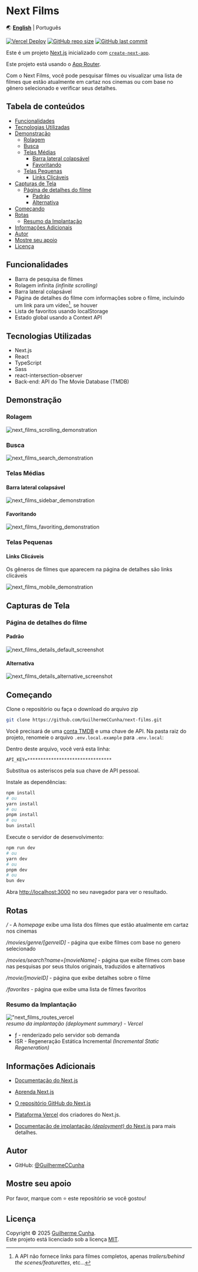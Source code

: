 # Next Films
🌏
[**English**][readme-en] |
Português

[![Vercel Deploy][vercel-status]][vercel-url]
[![GitHub repo size][github-img]][github-url]
[![GitHub last commit][github-commit]][github-url]

Este é um projeto [Next.js](https://nextjs.org) inicializado com [`create-next-app`](https://nextjs.org/docs/app/api-reference/cli/create-next-app).

Este projeto está usando o [App Router](https://nextjs.org/docs/app/building-your-application/routing).

Com o Next Films, você pode pesquisar filmes ou visualizar uma lista de filmes que estão atualmente em cartaz nos cinemas ou com base no gênero selecionado e verificar seus detalhes.

## Tabela de conteúdos

* [Funcionalidades](#funcionalidades)
* [Tecnologias Utilizadas](#tecnologias-utilizadas)
* [Demonstração](#demonstração)
  * [Rolagem](#rolagem)
  * [Busca](#busca)
  * [Telas Médias](#telas-médias)
    * [Barra lateral colapsável](#barra-lateral-colapsável)
    * [Favoritando](#favoritando)
  * [Telas Pequenas](#telas-pequenas)
    * [Links Clicáveis](#links-clicáveis)  
* [Capturas de Tela](#capturas-de-tela)
  * [Página de detalhes do filme](#página-de-detalhes-do-filme)
    * [Padrão](#padrão)
    * [Alternativa](#alternativa)
* [Começando](#começando)
* [Rotas](#rotas)
  * [Resumo da Implantação](#resumo-da-implantação)
* [Informações Adicionais](#informações-adicionais) 
* [Autor](#autor)
* [Mostre seu apoio](#mostre-seu-apoio)
* [Licença](#licença)

## Funcionalidades 

- Barra de pesquisa de filmes
- Rolagem infinita *(infinite scrolling)*
- Barra lateral colapsável
- Página de detalhes do filme com informações sobre o filme, incluindo um link para um vídeo[^1], se houver
- Lista de favoritos usando localStorage
- Estado global usando a Context API

## Tecnologias Utilizadas

- Next.js
- React
- TypeScript
- Sass
- react-intersection-observer
- Back-end: API do The Movie Database (TMDB)

## Demonstração

### Rolagem

![next_films_scrolling_demonstration](https://github.com/user-attachments/assets/6c09a10f-e2f9-4837-90a9-e191cb672172)

### Busca

![next_films_search_demonstration](https://github.com/user-attachments/assets/ef729acd-2d5a-4eeb-abd9-221521e25c08)

### Telas Médias

#### Barra lateral colapsável

![next_films_sidebar_demonstration](https://github.com/user-attachments/assets/67278c53-7e25-40b3-991c-17f4d6b2a9f9)

#### Favoritando

![next_films_favoriting_demonstration](https://github.com/user-attachments/assets/42588b4f-5996-4bcd-8c55-154935bf33e1)

### Telas Pequenas

#### Links Clicáveis

Os gêneros de filmes que aparecem na página de detalhes são links clicáveis

![next_films_mobile_demonstration](https://github.com/user-attachments/assets/0838d8b8-6561-4ad4-af29-4c163531d6c7)

## Capturas de Tela

### Página de detalhes do filme

#### Padrão

<img alt="next_films_details_default_screenshot" src="https://github.com/user-attachments/assets/d1b9d435-dd22-4075-bede-c3596a6c49bc" />

#### Alternativa

<img alt="next_films_details_alternative_screenshot" src="https://github.com/user-attachments/assets/12d11ba8-8a4c-47b4-aef4-c60b1874bef5" />

## Começando

Clone o repositório ou faça o download do arquivo zip

```bash
git clone https://github.com/GuilhermeCCunha/next-films.git
```

Você precisará de uma [conta TMDB](https://www.themoviedb.org/signup) e uma chave de API. Na pasta raiz do projeto, renomeie o arquivo `.env.local.example` para `.env.local`:

Dentro deste arquivo, você verá esta linha: 

```dotenv  
API_KEY=********************************
```
Substitua os asteriscos pela sua chave de API pessoal.

Instale as dependências:

```bash
npm install
# ou
yarn install
# ou
pnpm install
# ou
bun install
```

Execute o servidor de desenvolvimento:

```bash
npm run dev
# ou
yarn dev
# ou
pnpm dev
# ou
bun dev
```

Abra [http://localhost:3000](http://localhost:3000) no seu navegador para ver o resultado.

## Rotas

_/_ - A *homepage* exibe uma lista dos filmes que estão atualmente em cartaz nos cinemas

_/movies/genre/[genreID]_ - página que exibe filmes com base no genero selecionado

_/movies/search?name=[movieName]_ - página que exibe filmes com base nas pesquisas por seus títulos originais, traduzidos e alternativos

_/movie/[movieID]_ - página que exibe detalhes sobre o filme

_/favorites_ - página que exibe uma lista de filmes favoritos

### Resumo da Implantação

!["next_films_routes_vercel](https://github.com/user-attachments/assets/74e91617-ce4d-448d-b286-17d424a9f259) \
*resumo da implantação (deployment summary) - Vercel*

- ƒ - renderizado pelo servidor sob demanda
- ISR - Regeneração Estática Incremental *(Incremental Static Regeneration)*

## Informações Adicionais

- [Documentação do Next.js](https://nextjs.org/docs)

- [Aprenda Next.js](https://nextjs.org/learn)

- [O repositório GitHub do Next.js](https://github.com/vercel/next.js) 

- [Plataforma Vercel](https://vercel.com/new?utm_medium=default-template&filter=next.js&utm_source=create-next-app&utm_campaign=create-next-app-readme) dos criadores do Next.js.

- [Documentação de implantação *(deployment)* do Next.js](https://nextjs.org/docs/app/building-your-application/deploying) para mais detalhes.

## Autor

- GitHub: [@GuilhermeCCunha](https://github.com/GuilhermeCCunha)

## Mostre seu apoio

Por favor, marque com ⭐️ este repositório se você gostou!

## Licença

Copyright © 2025 [Guilherme Cunha](https://github.com/GuilhermeCCunha).<br />
Este projeto está licenciado sob a licença [MIT](https://github.com/GuilhermeCCunha/next-films/blob/main/LICENSE).

[^1]: A API não fornece links para filmes completos, apenas *trailers/behind the scenes/featurettes*, etc...

[readme-en]: https://github.com/GuilhermeCCunha/next-films/blob/main/README.md
[vercel-status]: https://deploy-badge.vercel.app/vercel/next-films-eight?style=flat-square
[vercel-url]: https://next-films-eight.vercel.app/
[github-img]: https://img.shields.io/github/repo-size/GuilhermeCCunha/next-films?logo=github&style=flat-square
[github-url]: https://github.com/GuilhermeCCunha/next-films
[github-commit]: https://img.shields.io/github/last-commit/GuilhermeCCunha/next-films?logo=github&style=flat-square
